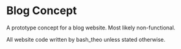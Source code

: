 # Blog Concept
A prototype concept for a blog website. Most likely non-functional.

All website code written by bash_theo unless stated otherwise.
